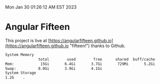 Mon Jan 30 01:26:12 AM EST 2023

# Angular Fifteen


This project is live at [https://angularfifteen.github.io](https://angularfifteen.github.io "fifteen!") thanks to Github.

```bash
System Memory
               total        used        free      shared  buff/cache   available
Mem:            15Gi       6.4Gi       3.7Gi       729Mi       5.2Gi       7.8Gi
Swap:          8.0Gi       3.9Gi       4.1Gi
System Storage
1.2G	.
